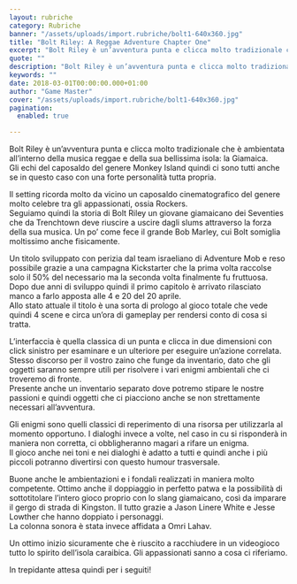 ```yaml
---
layout: rubriche
category: Rubriche
banner: "/assets/uploads/import.rubriche/bolt1-640x360.jpg"
title: "Bolt Riley: A Reggae Adventure Chapter One"
excerpt: "Bolt Riley è un’avventura punta e clicca molto tradizionale che è ambientata all’interno della musica reggae e della sua bellissima isola: la Giamaica. Gli echi del caposaldo del genere Monkey Island quindi ci sono tutti anche se in questo caso con una forte personalità tutta propria. Il setting ricorda molto da vicino un caposaldo cinematografico [&hellip"
quote: ""
description: "Bolt Riley è un’avventura punta e clicca molto tradizionale che è ambientata all’interno della musica reggae e della sua bellissima isola: la Giamaica. Gli echi del caposaldo del genere Monkey Island quindi ci sono tutti anche se in questo caso con una forte personalità tutta propria. Il setting ricorda molto da vicino un caposaldo cinematografico [&hellip"
keywords: ""
date: 2018-03-01T00:00:00.000+01:00
author: "Game Master"
cover: "/assets/uploads/import.rubriche/bolt1-640x360.jpg"
pagination:
  enabled: true

---
```


Bolt Riley è un’avventura punta e clicca molto tradizionale che è ambientata all’interno della musica reggae e della sua bellissima isola: la Giamaica.  
Gli echi del caposaldo del genere Monkey Island quindi ci sono tutti anche se in questo caso con una forte personalità tutta propria.

Il setting ricorda molto da vicino un caposaldo cinematografico del genere molto celebre tra gli appassionati, ossia Rockers.  
Seguiamo quindi la storia di Bolt Riley un giovane giamaicano dei Seventies che da Trenchtown deve riuscire a uscire dagli slums attraverso la forza della sua musica. Un po’ come fece il grande Bob Marley, cui Bolt somiglia moltissimo anche fisicamente.

Un titolo sviluppato con perizia dal team israeliano di Adventure Mob e reso possibile grazie a una campagna Kickstarter che la prima volta raccolse solo il 50% del necessario ma la seconda volta finalmente fu fruttuosa.  
Dopo due anni di sviluppo quindi il primo capitolo è arrivato rilasciato manco a farlo apposta alle 4 e 20 del 20 aprile.  
Allo stato attuale il titolo è una sorta di prologo al gioco totale che vede quindi 4 scene e circa un’ora di gameplay per rendersi conto di cosa si tratta.

L’interfaccia è quella classica di un punta e clicca in due dimensioni con click sinistro per esaminare e un ulteriore per eseguire un’azione correlata.  
Stesso discorso per il vostro zaino che funge da inventario, dato che gli oggetti saranno sempre utili per risolvere i vari enigmi ambientali che ci troveremo di fronte.  
Presente anche un inventario separato dove potremo stipare le nostre passioni e quindi oggetti che ci piacciono anche se non strettamente necessari all’avventura.

Gli enigmi sono quelli classici di reperimento di una risorsa per utilizzarla al momento opportuno. I dialoghi invece a volte, nel caso in cu si risponderà in maniera non corretta, ci obbligheranno magari a rifare un enigma.  
Il gioco anche nei toni e nei dialoghi è adatto a tutti e quindi anche i più piccoli potranno divertirsi con questo humour trasversale.

Buone anche le ambientazioni e i fondali realizzati in maniera molto competente. Ottimo anche il doppiaggio in perfetto patwa e la possibilità di sottotitolare l’intero gioco proprio con lo slang giamaicano, così da imparare il gergo di strada di Kingston. Il tutto grazie a Jason Linere White e Jesse Lowther che hanno doppiato i personaggi.  
La colonna sonora è stata invece affidata a Omri Lahav.

Un ottimo inizio sicuramente che è riuscito a racchiudere in un videogioco tutto lo spirito dell’isola caraibica. Gli appassionati sanno a cosa ci riferiamo.

In trepidante attesa quindi per i seguiti!